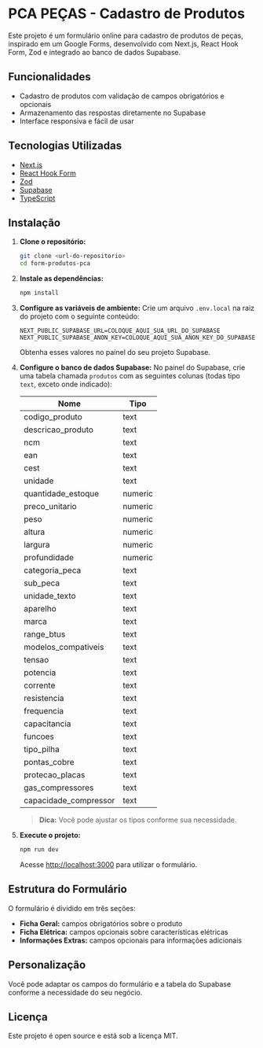 # PCA PEÇAS - Cadastro de Produtos

Este projeto é um formulário online para cadastro de produtos de peças, inspirado em um Google Forms, desenvolvido com Next.js, React Hook Form, Zod e integrado ao banco de dados Supabase.

## Funcionalidades
- Cadastro de produtos com validação de campos obrigatórios e opcionais
- Armazenamento das respostas diretamente no Supabase
- Interface responsiva e fácil de usar

## Tecnologias Utilizadas
- [Next.js](https://nextjs.org/)
- [React Hook Form](https://react-hook-form.com/)
- [Zod](https://zod.dev/)
- [Supabase](https://supabase.com/)
- [TypeScript](https://www.typescriptlang.org/)

## Instalação

1. **Clone o repositório:**
   ```bash
   git clone <url-do-repositorio>
   cd form-produtos-pca
   ```

2. **Instale as dependências:**
   ```bash
   npm install
   ```

3. **Configure as variáveis de ambiente:**
   Crie um arquivo `.env.local` na raiz do projeto com o seguinte conteúdo:
   ```env
   NEXT_PUBLIC_SUPABASE_URL=COLOQUE_AQUI_SUA_URL_DO_SUPABASE
   NEXT_PUBLIC_SUPABASE_ANON_KEY=COLOQUE_AQUI_SUA_ANON_KEY_DO_SUPABASE
   ```
   Obtenha esses valores no painel do seu projeto Supabase.

4. **Configure o banco de dados Supabase:**
   No painel do Supabase, crie uma tabela chamada `produtos` com as seguintes colunas (todas tipo `text`, exceto onde indicado):

   | Nome                  | Tipo    |
   |-----------------------|---------|
   | codigo_produto        | text    |
   | descricao_produto     | text    |
   | ncm                   | text    |
   | ean                   | text    |
   | cest                  | text    |
   | unidade               | text    |
   | quantidade_estoque    | numeric |
   | preco_unitario        | numeric |
   | peso                  | numeric |
   | altura                | numeric |
   | largura               | numeric |
   | profundidade          | numeric |
   | categoria_peca        | text    |
   | sub_peca              | text    |
   | unidade_texto         | text    |
   | aparelho              | text    |
   | marca                 | text    |
   | range_btus            | text    |
   | modelos_compativeis   | text    |
   | tensao                | text    |
   | potencia              | text    |
   | corrente              | text    |
   | resistencia           | text    |
   | frequencia            | text    |
   | capacitancia          | text    |
   | funcoes               | text    |
   | tipo_pilha            | text    |
   | pontas_cobre          | text    |
   | protecao_placas       | text    |
   | gas_compressores      | text    |
   | capacidade_compressor | text    |

   > **Dica:** Você pode ajustar os tipos conforme sua necessidade.

5. **Execute o projeto:**
   ```bash
   npm run dev
   ```
   Acesse [http://localhost:3000](http://localhost:3000) para utilizar o formulário.

## Estrutura do Formulário
O formulário é dividido em três seções:
- **Ficha Geral:** campos obrigatórios sobre o produto
- **Ficha Elétrica:** campos opcionais sobre características elétricas
- **Informações Extras:** campos opcionais para informações adicionais

## Personalização
Você pode adaptar os campos do formulário e a tabela do Supabase conforme a necessidade do seu negócio.

## Licença
Este projeto é open source e está sob a licença MIT.
